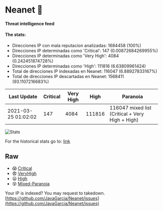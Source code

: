 # Neanet :hocho:
#### Threat intelligence feed
#### The stats:

- Direcciones IP con mala reputacion analizadas: 1684458 (100%)
- Direcciones IP determinadas como 'Critical':  147 (0.00872684269955%)
- Direcciones IP determinadas como 'Very High':  4084 (0.242451874728%)
- Direcciones IP determinadas como 'High':  111816 (6.63809961424)
- Total de direcciones IP indexadas en Neanet:  116047 (6.88927833167%)
- Total de direcciones IP descartadas en Neanet:  1568411 (93.1107216683%)

| Last Update | Critical | Very High | High | Paranoia |
| --- | --- | --- | --- | --- |
| 2021-03-25 01:02:02 | 147 | 4084 | 111816 | 116047 mixed list (Critical + Very High + High)|

![Stats](https://docs.google.com/spreadsheets/d/e/2PACX-1vSnaNMIXVabIpDJjufMlzH7poXnshF3mgd8Is1g9ytUEzVsP5my4Trn8f-xkoLLQ38xpL3HtmUexLo6/pubchart?oid=501124687&format=image)

For the historical stats go to: [link](/stats.csv)
## Raw
- :scream: [Critical](https://raw.githubusercontent.com/JavaGarcia/Neanet/master/blacklists/neanet_critical.txt)
- :fearful: [VeryHigh](https://raw.githubusercontent.com/JavaGarcia/Neanet/master/blacklists/neanet_veryHigh.txtt)
- :frowning: [High](https://raw.githubusercontent.com/JavaGarcia/Neanet/master/blacklists/neanet_high.txt)
- :dizzy_face: [Mixed-Paranoia](https://raw.githubusercontent.com/JavaGarcia/Neanet/master/blacklists/neanet_all.txt)


Your IP is indexed? You may request to takedown. [https://github.com/JavaGarcia/Neanet/issues](https://github.com/JavaGarcia/Neanet/issues)













































































































































































































































































































































































































































































































































































































































































































































































































































































































































































































































































































































































































































































































































































































































































































































































































































































































































































































































































































































































































































































































































































































































































































































































































































































































































































































































































































































































































































































































































































































































































































































































































































































































































































































































































































































































































































































































































































































































































































































































































































































































































































































































































































































































































































































































































































































































































































































































































































































































































































































































































































































































































































































































